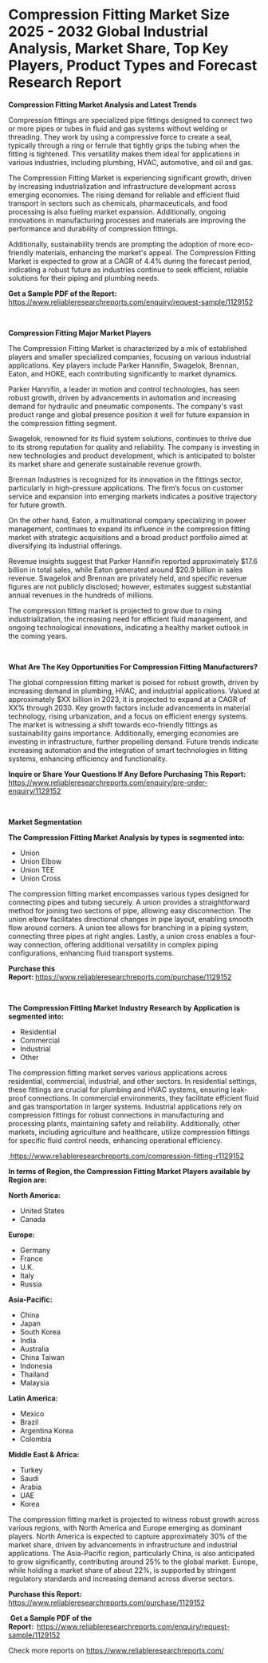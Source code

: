 <p><h1>Compression Fitting Market Size 2025 - 2032 Global Industrial Analysis, Market Share, Top Key Players, Product Types and Forecast Research Report</h1></p><p><strong>Compression Fitting Market Analysis and Latest Trends</strong></p>
<p><p>Compression fittings are specialized pipe fittings designed to connect two or more pipes or tubes in fluid and gas systems without welding or threading. They work by using a compressive force to create a seal, typically through a ring or ferrule that tightly grips the tubing when the fitting is tightened. This versatility makes them ideal for applications in various industries, including plumbing, HVAC, automotive, and oil and gas.</p><p>The Compression Fitting Market is experiencing significant growth, driven by increasing industrialization and infrastructure development across emerging economies. The rising demand for reliable and efficient fluid transport in sectors such as chemicals, pharmaceuticals, and food processing is also fueling market expansion. Additionally, ongoing innovations in manufacturing processes and materials are improving the performance and durability of compression fittings.</p><p>Additionally, sustainability trends are prompting the adoption of more eco-friendly materials, enhancing the market's appeal. The Compression Fitting Market is expected to grow at a CAGR of 4.4% during the forecast period, indicating a robust future as industries continue to seek efficient, reliable solutions for their piping and plumbing needs.</p></p>
<p><strong>Get a Sample PDF of the Report:&nbsp;</strong> <a href="https://www.reliableresearchreports.com/enquiry/request-sample/1129152?utm_campaign=2146&utm_medium=2&utm_source=Github&utm_content=ia&utm_term=16022025&utm_id=compression-fitting">https://www.reliableresearchreports.com/enquiry/request-sample/1129152</a></p>
<p>&nbsp;</p>
<p><strong>Compression Fitting Major Market Players</strong></p>
<p><p>The Compression Fitting Market is characterized by a mix of established players and smaller specialized companies, focusing on various industrial applications. Key players include Parker Hannifin, Swagelok, Brennan, Eaton, and HOKE, each contributing significantly to market dynamics.</p><p>Parker Hannifin, a leader in motion and control technologies, has seen robust growth, driven by advancements in automation and increasing demand for hydraulic and pneumatic components. The company's vast product range and global presence position it well for future expansion in the compression fitting segment.</p><p>Swagelok, renowned for its fluid system solutions, continues to thrive due to its strong reputation for quality and reliability. The company is investing in new technologies and product development, which is anticipated to bolster its market share and generate sustainable revenue growth.</p><p>Brennan Industries is recognized for its innovation in the fittings sector, particularly in high-pressure applications. The firm’s focus on customer service and expansion into emerging markets indicates a positive trajectory for future growth.</p><p>On the other hand, Eaton, a multinational company specializing in power management, continues to expand its influence in the compression fitting market with strategic acquisitions and a broad product portfolio aimed at diversifying its industrial offerings.</p><p>Revenue insights suggest that Parker Hannifin reported approximately $17.6 billion in total sales, while Eaton generated around $20.9 billion in sales revenue. Swagelok and Brennan are privately held, and specific revenue figures are not publicly disclosed; however, estimates suggest substantial annual revenues in the hundreds of millions.</p><p>The compression fitting market is projected to grow due to rising industrialization, the increasing need for efficient fluid management, and ongoing technological innovations, indicating a healthy market outlook in the coming years.</p></p>
<p>&nbsp;</p>
<p><strong>What Are The Key Opportunities For Compression Fitting Manufacturers?</strong></p>
<p><p>The global compression fitting market is poised for robust growth, driven by increasing demand in plumbing, HVAC, and industrial applications. Valued at approximately $XX billion in 2023, it is projected to expand at a CAGR of XX% through 2030. Key growth factors include advancements in material technology, rising urbanization, and a focus on efficient energy systems. The market is witnessing a shift towards eco-friendly fittings as sustainability gains importance. Additionally, emerging economies are investing in infrastructure, further propelling demand. Future trends indicate increasing automation and the integration of smart technologies in fitting systems, enhancing efficiency and functionality.</p></p>
<p><strong>Inquire or Share Your Questions If Any Before Purchasing This Report:</strong> <a href="https://www.reliableresearchreports.com/enquiry/pre-order-enquiry/1129152?utm_campaign=2146&utm_medium=2&utm_source=Github&utm_content=ia&utm_term=16022025&utm_id=compression-fitting">https://www.reliableresearchreports.com/enquiry/pre-order-enquiry/1129152</a></p>
<p>&nbsp;</p>
<p><strong>Market Segmentation</strong></p>
<p><strong>The Compression Fitting Market Analysis by types is segmented into:</strong></p>
<p><ul><li>Union</li><li>Union Elbow</li><li>Union TEE</li><li>Union Cross</li></ul></p>
<p><p>The compression fitting market encompasses various types designed for connecting pipes and tubing securely. A union provides a straightforward method for joining two sections of pipe, allowing easy disconnection. The union elbow facilitates directional changes in pipe layout, enabling smooth flow around corners. A union tee allows for branching in a piping system, connecting three pipes at right angles. Lastly, a union cross enables a four-way connection, offering additional versatility in complex piping configurations, enhancing fluid transport systems.</p></p>
<p><strong>Purchase this Report:&nbsp;</strong><a href="https://www.reliableresearchreports.com/purchase/1129152?utm_campaign=2146&utm_medium=2&utm_source=Github&utm_content=ia&utm_term=16022025&utm_id=compression-fitting">https://www.reliableresearchreports.com/purchase/1129152</a></p>
<p>&nbsp;</p>
<p><strong>The Compression Fitting Market Industry Research by Application is segmented into:</strong></p>
<p><ul><li>Residential</li><li>Commercial</li><li>Industrial</li><li>Other</li></ul></p>
<p><p>The compression fitting market serves various applications across residential, commercial, industrial, and other sectors. In residential settings, these fittings are crucial for plumbing and HVAC systems, ensuring leak-proof connections. In commercial environments, they facilitate efficient fluid and gas transportation in larger systems. Industrial applications rely on compression fittings for robust connections in manufacturing and processing plants, maintaining safety and reliability. Additionally, other markets, including agriculture and healthcare, utilize compression fittings for specific fluid control needs, enhancing operational efficiency.</p></p>
<p><a href="https://www.reliableresearchreports.com/compression-fitting-r1129152?utm_campaign=2146&utm_medium=2&utm_source=Github&utm_content=ia&utm_term=16022025&utm_id=compression-fitting">&nbsp;https://www.reliableresearchreports.com/compression-fitting-r1129152</a></p>
<p><strong>In terms of Region, the Compression Fitting Market Players available by Region are:</strong></p>
<p>
    <p> <strong> North America: </strong>
        <ul>
            <li>United States</li>
            <li>Canada</li>
        </ul>
        </p> 
    <p> <strong> Europe: </strong>
        <ul>
            <li>Germany</li>
            <li>France</li>
            <li>U.K.</li>
            <li>Italy</li>
            <li>Russia</li>
        </ul>
        </p> 
    <p> <strong> Asia-Pacific: </strong>
        <ul>
            <li>China</li>
            <li>Japan</li>
            <li>South Korea</li>
            <li>India</li>
            <li>Australia</li>
            <li>China Taiwan</li>
            <li>Indonesia</li>
            <li>Thailand</li>
            <li>Malaysia</li>
        </ul>
        </p> 
    <p> <strong> Latin America: </strong>
        <ul>
            <li>Mexico</li>
            <li>Brazil</li>
            <li>Argentina Korea</li>
            <li>Colombia</li>
        </ul>
        </p> 
    <p> <strong> Middle East & Africa: </strong>
        <ul>
            <li>Turkey</li>
            <li>Saudi</li>
            <li>Arabia</li>
            <li>UAE</li>
            <li>Korea</li>
        </ul>
    </p>
    </p>
<p><p>The compression fitting market is projected to witness robust growth across various regions, with North America and Europe emerging as dominant players. North America is expected to capture approximately 30% of the market share, driven by advancements in infrastructure and industrial applications. The Asia-Pacific region, particularly China, is also anticipated to grow significantly, contributing around 25% to the global market. Europe, while holding a market share of about 22%, is supported by stringent regulatory standards and increasing demand across diverse sectors.</p></p>
<p><strong>Purchase this Report: </strong><a href="https://www.reliableresearchreports.com/purchase/1129152?utm_campaign=2146&utm_medium=2&utm_source=Github&utm_content=ia&utm_term=16022025&utm_id=compression-fitting">https://www.reliableresearchreports.com/purchase/1129152</a></p>
<p>&nbsp;<strong>Get a Sample PDF of the Report:&nbsp;&nbsp;</strong><a href="https://www.reliableresearchreports.com/enquiry/request-sample/1129152?utm_campaign=2146&utm_medium=2&utm_source=Github&utm_content=ia&utm_term=16022025&utm_id=compression-fitting">https://www.reliableresearchreports.com/enquiry/request-sample/1129152</a></p>
<p><strong></strong></p>
<p>Check more reports on <a href="https://www.reliableresearchreports.com/?utm_campaign=2146&utm_medium=2&utm_source=Github&utm_content=ia&utm_term=16022025&utm_id=compression-fitting">https://www.reliableresearchreports.com/</a></p>